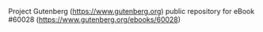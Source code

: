 Project Gutenberg (https://www.gutenberg.org) public repository for
eBook #60028 (https://www.gutenberg.org/ebooks/60028)
